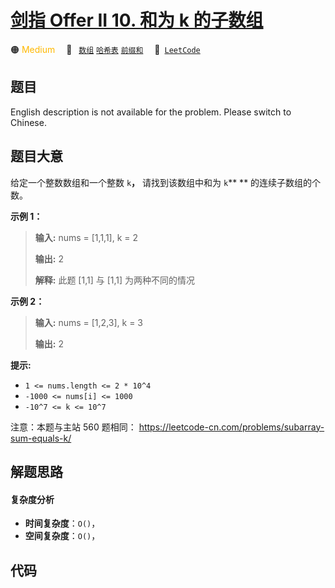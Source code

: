 # [剑指 Offer II 10. 和为 k 的子数组](https://leetcode.cn/problems/QTMn0o)

🟠 <font color=#ffb800>Medium</font>&emsp; 🔖&ensp; [`数组`](/leetcode/outline/tag/array.md) [`哈希表`](/leetcode/outline/tag/hash-table.md) [`前缀和`](/leetcode/outline/tag/prefix-sum.md)&emsp; 🔗&ensp;[`LeetCode`](https://leetcode.cn/problems/QTMn0o)


## 题目

English description is not available for the problem. Please switch to
Chinese.


## 题目大意

给定一个整数数组和一个整数 `k`**，** 请找到该数组中和为 `k`** ** 的连续子数组的个数。



**示例 1：**

> 
> 
> 
> 
> 
> **输入:** nums = [1,1,1], k = 2
> 
> **输出:** 2
> 
> **解释:** 此题 [1,1] 与 [1,1] 为两种不同的情况
> 
> 

**示例 2：**

> 
> 
> 
> 
> 
> **输入:** nums = [1,2,3], k = 3
> 
> **输出:** 2
> 
> 



**提示:**

  * `1 <= nums.length <= 2 * 10^4`
  * `-1000 <= nums[i] <= 1000`
  * `-10^7 <= k <= 10^7`



注意：本题与主站 560 题相同： <https://leetcode-cn.com/problems/subarray-sum-equals-k/>


## 解题思路

#### 复杂度分析

- **时间复杂度**：`O()`，
- **空间复杂度**：`O()`，

## 代码

```javascript

```